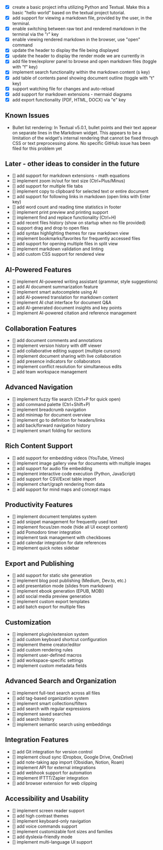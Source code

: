 * [x] create a basic project infra utilizing Python and Textual. Make this a basic "hello world" based on the textual project tutorial.
* [x] add support for viewing a markdown file, provided by the user, in the terminal.
* [x] enable switching between raw text and rendered markdown in the terminal via the "r" key
* [x] enable viewing rendered markdown in the browser, use "open" command
* [x] update the header to display the file being displayed
* [x] update the header to display the render mode we are currently in
* [x] add file tree/explorer panel to browse and open markdown files (toggle with "f" key)
* [x] implement search functionality within the markdown content (s key)
* [x] add table of contents panel showing document outline (toggle with "t" key)
* [x] support watching file for changes and auto-reload
* [x] add support for markdown extensions - mermaid diagrams
* [x] add export functionality (PDF, HTML, DOCX) via "e" key

## Known Issues
* Bullet list rendering: In Textual v5.0.1, bullet points and their text appear on separate lines in the Markdown widget. This appears to be a limitation of the widget's internal rendering that cannot be fixed through CSS or text preprocessing alone. No specific GitHub issue has been filed for this problem yet

## Later - other ideas to consider in the future
* [] add support for markdown extensions - math equations
* [] implement zoom in/out for text size (Ctrl+Plus/Minus)
* [] add support for multiple file tabs
* [] implement copy to clipboard for selected text or entire document
* [] add support for following links in markdown (open links with Enter key)
* [] add word count and reading time statistics in footer
* [] implement print preview and printing support
* [] implement find and replace functionality (Ctrl+H)
* [] add recent files history (show on startup when no file provided)
* [] support drag and drop to open files
* [] add syntax highlighting themes for raw markdown view
* [] implement bookmarks/favorites for frequently accessed files
* [] add support for opening multiple files in split view
* [] implement markdown validation and linting
* [] add custom CSS support for rendered view

## AI-Powered Features
* [] implement AI-powered writing assistant (grammar, style suggestions)
* [] add AI document summarization feature
* [] implement smart autocomplete using AI
* [] add AI-powered translation for markdown content
* [] implement AI chat interface for document Q&A
* [] add AI-generated document insights and key points
* [] implement AI-powered citation and reference management

## Collaboration Features
* [] add document comments and annotations
* [] implement version history with diff viewer
* [] add collaborative editing support (multiple cursors)
* [] implement document sharing with live collaboration
* [] add presence indicators for collaborators
* [] implement conflict resolution for simultaneous edits
* [] add team workspace management

## Advanced Navigation
* [] implement fuzzy file search (Ctrl+P for quick open)
* [] add command palette (Ctrl+Shift+P)
* [] implement breadcrumb navigation
* [] add minimap for document overview
* [] implement go to definition for headers/links
* [] add back/forward navigation history
* [] implement smart folding for sections

## Rich Content Support
* [] add support for embedding videos (YouTube, Vimeo)
* [] implement image gallery view for documents with multiple images
* [] add support for audio file embedding
* [] implement interactive code execution (Python, JavaScript)
* [] add support for CSV/Excel table import
* [] implement chart/graph rendering from data
* [] add support for mind maps and concept maps

## Productivity Features
* [] implement document templates system
* [] add snippet management for frequently used text
* [] implement focus/zen mode (hide all UI except content)
* [] add Pomodoro timer integration
* [] implement task management with checkboxes
* [] add calendar integration for date references
* [] implement quick notes sidebar

## Export and Publishing
* [] add support for static site generation
* [] implement blog post publishing (Medium, Dev.to, etc.)
* [] add presentation mode (slides from markdown)
* [] implement ebook generation (EPUB, MOBI)
* [] add social media preview generation
* [] implement custom export templates
* [] add batch export for multiple files

## Customization
* [] implement plugin/extension system
* [] add custom keyboard shortcut configuration
* [] implement theme creator/editor
* [] add custom rendering rules
* [] implement user-defined macros
* [] add workspace-specific settings
* [] implement custom metadata fields

## Advanced Search and Organization
* [] implement full-text search across all files
* [] add tag-based organization system
* [] implement smart collections/filters
* [] add search with regular expressions
* [] implement saved searches
* [] add search history
* [] implement semantic search using embeddings

## Integration Features
* [] add Git integration for version control
* [] implement cloud sync (Dropbox, Google Drive, OneDrive)
* [] add note-taking app import (Obsidian, Notion, Roam)
* [] implement API for external integrations
* [] add webhook support for automation
* [] implement IFTTT/Zapier integration
* [] add browser extension for web clipping

## Accessibility and Usability
* [] implement screen reader support
* [] add high contrast themes
* [] implement keyboard-only navigation
* [] add voice commands support
* [] implement customizable font sizes and families
* [] add dyslexia-friendly mode
* [] implement multi-language UI support

